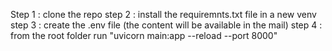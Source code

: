 Step 1 : clone the repo
step 2 : install the requiremnts.txt file in a new venv
step 3 : create the .env file (the content will be available in the mail)
step 4 : from the root folder run "uvicorn main:app --reload --port 8000"
